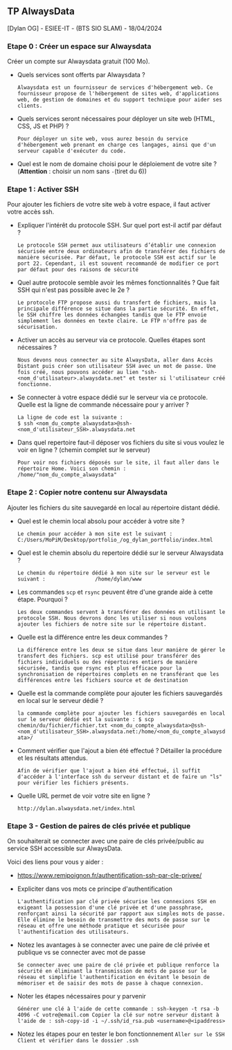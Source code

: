 ## TP AlwaysData
 [Dylan OG] - ESIEE-IT - (BTS SIO SLAM) - 18/04/2024

### Etape 0 : Créer un espace sur Alwaysdata

Créer un compte sur Alwaysdata gratuit (100 Mo).

- Quels services sont offerts par Alwaysdata ?

    `Alwaysdata est un fournisseur de services d'hébergement web. Ce fournisseur propose de l'hébergement de sites web, d'applications web, de gestion de domaines et du support technique pour aider ses clients.`

- Quels services seront nécessaires pour déployer un site web (HTML, CSS, JS et PHP) ?

    `Pour déployer un site web, vous aurez besoin du service d'hébergement web prenant en charge ces langages, ainsi que d'un serveur capable d'exécuter du code.`

- Quel est le nom de domaine choisi pour le déploiement de votre site ? (**Attention** : choisir un nom sans `-`(tiret du 6))

### Etape 1 : Activer SSH

Pour ajouter les fichiers de votre site web à votre espace, il faut activer votre accès ssh.

- Expliquer l'intérêt du protocole SSH. Sur quel port est-il actif par défaut ? 

    `Le protocole SSH permet aux utilisateurs d’établir une connexion sécurisée entre deux ordinateurs afin de transférer des fichiers de manière sécurisée. Par défaut, le protocole SSH est actif sur le port 22. Cependant, il est souvent recommandé de modifier ce port par défaut pour des raisons de sécurité`

- Quel autre protocole semble avoir les mêmes fonctionnalités ? Que fait SSH qui n'est pas possible avec le 2e ?

    `Le protocole FTP propose aussi du transfert de fichiers, mais la principale différence se situe dans la partie sécurité. En effet, le SSH chiffre les données échangées tandis que le FTP envoie simplement les données en texte claire. Le FTP n'offre pas de sécurisation.`

- Activer un accès au serveur via ce protocole. Quelles étapes sont nécessaires ?

    `Nous devons nous connecter au site AlwaysData, aller dans Accès Distant puis créer son utilisateur SSH avec un mot de passe. Une fois créé, nous pouvons accéder au lien "ssh-<nom_d'utilisateur>.alwaysdata.net" et tester si l'utilisateur créé fonctionne.`

- Se connecter à votre espace dédié sur le serveur via ce protocole. Quelle est la ligne de commande nécessaire pour y arriver ? 

    `La ligne de code est la suivante :                                                       $ ssh <nom_du_compte_alwaysdata>@ssh-<nom_d'utilisateur_SSH>.alwaysdata.net`

- Dans quel repertoire faut-il déposer vos fichiers du site si vous voulez le voir en ligne ? (chemin complet sur le serveur) 

    `Pour voir nos fichiers déposés sur le site, il faut aller dans le répertoire Home. Voici son chemin : /home/"nom_du_compte_alwaysdata"`

### Etape 2 : Copier notre contenu sur Alwaysdata

Ajouter les fichiers du site sauvegardé en local au répertoire distant dédié.

- Quel est le chemin local absolu pour accéder à votre site ?

    `Le chemin pour accéder à mon site est le suivant :                                       C:/Users/MoPiM/Desktop/portfolio_/og_dylan_portfolio/index.html`

- Quel est le chemin absolu du repertoire dédié sur le serveur Alwaysdata ?

    `Le chemin du répertoire dédié à mon site sur le serveur est le suivant :                /home/dylan/www`

- Les commandes `scp` et `rsync` peuvent être d'une grande aide à cette étape. Pourquoi ? 

    `Les deux commandes servent à transférer des données en utilisant le protocole SSH. Nous devrons donc les utiliser si nous voulons ajouter les fichiers de notre site sur le répertoire distant.`

- Quelle est la différence entre les deux commandes ?

    `La différence entre les deux se situe dans leur manière de gérer le transfert des fichiers. scp est utilisé pour transférer des fichiers individuels ou des répertoires entiers de manière sécurisée, tandis que rsync est plus efficace pour la synchronisation de répertoires complets en ne transférant que les différences entre les fichiers source et de destination`

- Quelle est la commande complète pour ajouter les fichiers sauvegardés en local sur le serveur dédié ?

    `la commande complète pour ajouter les fichiers sauvegardés en local sur le serveur dédié est la suivante : $ scp chemin/du/fichier/fichier.txt <nom_du_compte_alwaysdata>@ssh-<nom_d'utilisateur_SSH>.alwaysdata.net:/home/<nom_du_compte_alwaysdata>/`

- Comment vérifier que l'ajout a bien été effectué ? Détailler la procédure et les résultats attendus.

    `Afin de vérifier que l'ajout a bien été effectué, il suffit d'accéder à l'interface ssh du serveur distant et de faire un "ls" pour vérifier les fichiers présents.`

- Quelle URL permet de voir votre site en ligne ? 

    `http://dylan.alwaysdata.net/index.html`

### Etape 3 - Gestion de paires de clés privée et publique

On souhaiterait se connecter avec une paire de clés privée/public au service SSH accessible sur AlwaysData.

Voici des liens pour vous y aider : 
- <https://www.remipoignon.fr/authentification-ssh-par-cle-privee/>

- Expliciter dans vos mots ce principe d'authentification

    `L'authentification par clé privée sécurise les connexions SSH en exigeant la possession d'une clé privée et d'une passphrase, renforçant ainsi la sécurité par rapport aux simples mots de passe. Elle élimine le besoin de transmettre des mots de passe sur le réseau et offre une méthode pratique et sécurisée pour l'authentification des utilisateurs.`

- Notez les avantages à se connecter avec une paire de clé privée et publique vs se connecter avec mot de passe

    `Se connecter avec une paire de clé privée et publique renforce la sécurité en éliminant la transmission de mots de passe sur le réseau et simplifie l'authentification en évitant le besoin de mémoriser et de saisir des mots de passe à chaque connexion.`

- Noter les étapes nécessaires pour y parvenir

    `Générer une clé à l'aide de cette commande : ssh-keygen -t rsa -b 4096 -C votre@email.com
    Copier la clé sur notre serveur distant à l'aide de : ssh-copy-id -i ~/.ssh/id_rsa.pub <username>@<ipaddress>`

- Notez les étapes pour en tester le bon fonctionnement 
    `Aller sur le SSH Client et vérifier dans le dossier .ssh`
